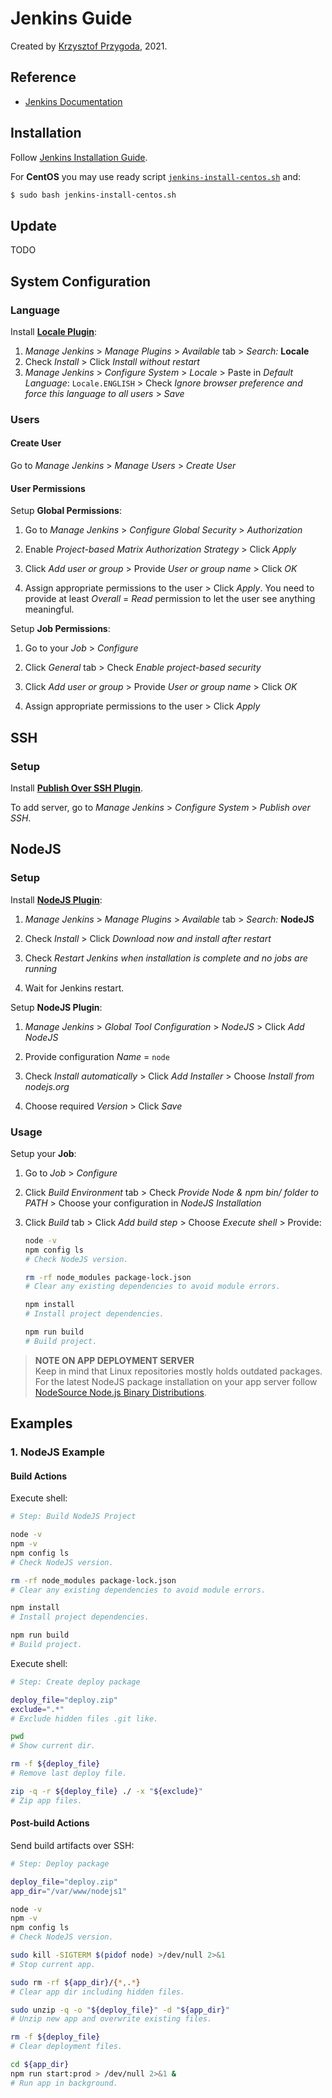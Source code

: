 # Jenkins Guide

Created by [Krzysztof Przygoda](https://github.com/KrzysztofPrzygoda), 2021.

## Reference

- [Jenkins Documentation](https://www.jenkins.io/doc/)

## Installation

Follow [Jenkins Installation Guide](https://www.jenkins.io/doc/book/installing/linux/).

For **CentOS** you may use ready script [`jenkins-install-centos.sh`](jenkins-install-centos.sh) and:
```bash
$ sudo bash jenkins-install-centos.sh
```

## Update

TODO

## System Configuration

### Language

Install [**Locale Plugin**](https://plugins.jenkins.io/locale/):
1. *Manage Jenkins* > *Manage Plugins* > *Available* tab > *Search:* **Locale**
2. Check *Install* > Click *Install without restart*
3. *Manage Jenkins* > *Configure System* > *Locale* > Paste in *Default Language*: `Locale.ENGLISH` > Check *Ignore browser preference and force this language to all users* > *Save*

### Users

#### Create User

Go to *Manage Jenkins* > *Manage Users* > *Create User*

#### User Permissions

Setup **Global Permissions**:

1. Go to *Manage Jenkins* > *Configure Global Security* > *Authorization*

2. Enable *Project-based Matrix Authorization Strategy* > Click *Apply*

3. Click *Add user or group* > Provide *User or group name* > Click *OK*

4. Assign appropriate permissions to the user > Click *Apply*. You need to provide at least *Overall* = *Read* permission to let the user see anything meaningful.

Setup **Job Permissions**:

1. Go to your *Job* > *Configure*

2. Click *General* tab > Check *Enable project-based security*

3. Click *Add user or group* > Provide *User or group name* > Click *OK*

4. Assign appropriate permissions to the user > Click *Apply*

## SSH

### Setup

Install [**Publish Over SSH Plugin**](https://plugins.jenkins.io/publish-over-ssh/).

To add server, go to *Manage Jenkins* > *Configure System* > *Publish over SSH*.

## NodeJS

### Setup

Install [**NodeJS Plugin**](https://plugins.jenkins.io/nodejs/):

1. *Manage Jenkins* > *Manage Plugins* > *Available* tab > *Search:* **NodeJS**

2. Check *Install* > Click *Download now and install after restart*

3. Check *Restart Jenkins when installation is complete and no jobs are running*

4. Wait for Jenkins restart.

Setup **NodeJS Plugin**:

1. *Manage Jenkins* > *Global Tool Configuration* > *NodeJS* > Click *Add NodeJS*

2. Provide configuration *Name* = `node`

3. Check *Install automatically* > Click *Add Installer* > Choose *Install from nodejs.org*

4. Choose required *Version* > Click *Save*

### Usage

Setup your **Job**:

1. Go to *Job* > *Configure*

2. Click *Build Environment* tab > Check *Provide Node & npm bin/ folder to PATH* > Choose your configuration in *NodeJS Installation*

3. Click *Build* tab > Click *Add build step* > Choose *Execute shell* > Provide:
    ```bash
    node -v
    npm config ls
    # Check NodeJS version.
    
    rm -rf node_modules package-lock.json
    # Clear any existing dependencies to avoid module errors.

    npm install
    # Install project dependencies.

    npm run build
    # Build project.
    ```

> **NOTE ON APP DEPLOYMENT SERVER**  
> Keep in mind that Linux repositories mostly holds outdated packages. For the latest NodeJS package installation on your app server follow [NodeSource Node.js Binary Distributions](https://github.com/nodesource/distributions).

## Examples

### 1. NodeJS Example

#### Build Actions
Execute shell:
```bash
# Step: Build NodeJS Project

node -v
npm -v
npm config ls
# Check NodeJS version.

rm -rf node_modules package-lock.json
# Clear any existing dependencies to avoid module errors.

npm install
# Install project dependencies.

npm run build
# Build project.
```
Execute shell:
```bash
# Step: Create deploy package

deploy_file="deploy.zip"
exclude=".*"
# Exclude hidden files .git like.

pwd
# Show current dir.

rm -f ${deploy_file}
# Remove last deploy file.

zip -q -r ${deploy_file} ./ -x "${exclude}"
# Zip app files.
```
#### Post-build Actions
Send build artifacts over SSH:
```bash
# Step: Deploy package

deploy_file="deploy.zip"
app_dir="/var/www/nodejs1"

node -v
npm -v
npm config ls
# Check NodeJS version.

sudo kill -SIGTERM $(pidof node) >/dev/null 2>&1
# Stop current app.

sudo rm -rf ${app_dir}/{*,.*}
# Clear app dir including hidden files.

sudo unzip -q -o "${deploy_file}" -d "${app_dir}"
# Unzip new app and overwrite existing files.

rm -f ${deploy_file}
# Clear deployment files.

cd ${app_dir}
npm run start:prod > /dev/null 2>&1 &
# Run app in background.
```